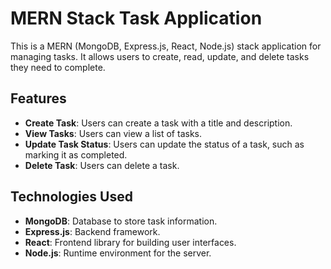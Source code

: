 # MERN Stack Task Application

This is a  MERN (MongoDB, Express.js, React, Node.js) stack application for managing tasks. It allows users to create, read, update, and delete tasks they need to complete.

## Features

- **Create Task**: Users can create a task with a title and description.
- **View Tasks**: Users can view a list of tasks.
- **Update Task Status**: Users can update the status of a task, such as marking it as completed.
- **Delete Task**: Users can delete a task.

## Technologies Used

- **MongoDB**: Database to store task information.
- **Express.js**: Backend framework.
- **React**: Frontend library for building user interfaces.
- **Node.js**: Runtime environment for the server.



